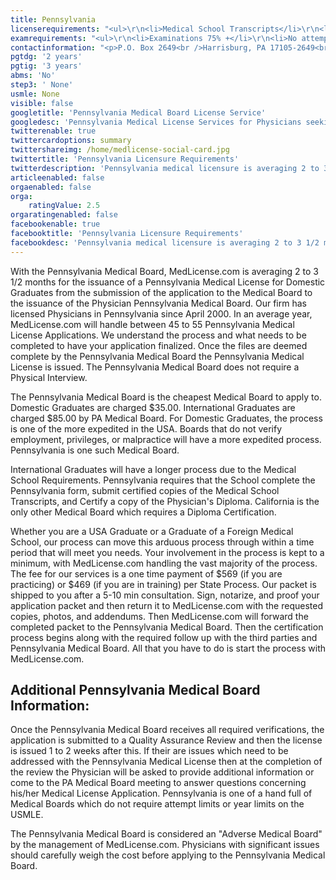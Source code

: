 ```yaml
---
title: Pennsylvania
licenserequirements: "<ul>\r\n<li>Medical School Transcripts</li>\r\n<li>Medical School Form</li>\r\n<li>All State Medical Licenses (past/present)</li>\r\n<li>AMA or AOA Profile</li>\r\n<li>Domestic Grads - PGY 1,2,</li>\r\n<li>International Grads PGY 1,2,3</li>\r\n<li>ECFMG/5th Pathway</li>\r\n<li>NPDB-HIPDB</li>\r\n<li>2 Physician References</li>\r\n<li>State and National Exam Scores</li>\r\n</ul>"
examrequirements: "<ul>\r\n<li>Examinations 75% +</li>\r\n<li>No attempt limit Step 3 of the USMLE</li>\r\n<li>No year limit - USMLE</li>\r\n<li>2 year PGY for USA Grads</li>\r\n<li>3 year PGY for International Grads</li>\r\n<li>No 10 year rule or SPEX</li>\r\n<li>State Exam Accepted if Pre-1975</li>\r\n</ul>"
contactinformation: "<p>P.O. Box 2649<br />Harrisburg, PA 17105-2649<br />Phone: (717) 787-2381<br />Fax: (717) 787-7769</p>\r\n<p><a href=\"http://www.dos.pa.gov/ProfessionalLicensing/BoardsCommissions/Medicine/Pages/default.aspx\">http://www.dos.pa.gov/ProfessionalLicensing/BoardsCommissions/Medicine</a></p>"
pgtdg: '2 years'
pgtig: '3 years'
abms: 'No'
step3: ' None'
usmle: None
visible: false
googletitle: 'Pennsylvania Medical Board License Service'
googledesc: 'Pennsylvania Medical License Services for Physicians seeking to expedite the Board License process who will be applying to the Pennsylvania Medical Board'
twitterenable: true
twittercardoptions: summary
twittershareimg: /home/medlicense-social-card.jpg
twittertitle: 'Pennsylvania Licensure Requirements'
twitterdescription: 'Pennsylvania medical licensure is averaging 2 to 3 1/2 months for Domestic Graduates from the submission of the application to the Medical Board to the issuance of the Physician Pennsylvania Medical Board.'
articleenabled: false
orgaenabled: false
orga:
    ratingValue: 2.5
orgaratingenabled: false
facebookenable: true
facebooktitle: 'Pennsylvania Licensure Requirements'
facebookdesc: 'Pennsylvania medical licensure is averaging 2 to 3 1/2 months for Domestic Graduates from the submission of the application to the Medical Board to the issuance of the Physician Pennsylvania Medical Board.'
---
```


<p>With the Pennsylvania Medical Board, MedLicense.com is averaging 2 to 3 1/2 months for the issuance of a Pennsylvania Medical License for Domestic Graduates from the submission of the application to the Medical Board to the issuance of the Physician Pennsylvania Medical Board. Our firm has licensed Physicians in Pennsylvania since April 2000. In an average year, MedLicense.com will handle between 45 to 55 Pennsylvania Medical License Applications. We understand the process and what needs to be completed to have your application finalized. Once the files are deemed complete by the Pennsylvania Medical Board the Pennsylvania Medical License is issued. The Pennsylvania Medical Board does not require a Physical Interview.</p>
<p>The Pennsylvania Medical Board is the cheapest Medical Board to apply to. Domestic Graduates are charged $35.00. International Graduates are charged $85.00 by PA Medical Board. For Domestic Graduates, the process is one of the more expedited in the USA. Boards that do not verify employment, privileges, or malpractice will have a more expedited process. Pennsylvania is one such Medical Board.</p>
<p>International Graduates will have a longer process due to the Medical School Requirements. Pennsylvania requires that the School complete the Pennsylvania form, submit certified copies of the Medical School Transcripts, and Certify a copy of the Physician's Diploma. California is the only other Medical Board which requires a Diploma Certification.</p>
<p>Whether you are a USA Graduate or a Graduate of a Foreign Medical School, our process can move this arduous process through within a time period that will meet you needs. Your involvement in the process is kept to a minimum, with MedLicense.com handling the vast majority of the process. The fee for our services is a one time payment of $569 (if you are practicing) or $469 (if you are in training) per State Process. Our packet is shipped to you after a 5-10 min consultation. Sign, notarize, and proof your application packet and then return it to MedLicense.com with the requested copies, photos, and addendums. Then MedLicense.com will forward the completed packet to the Pennsylvania Medical Board. Then the certification process begins along with the required follow up with the third parties and Pennsylvania Medical Board. All that you have to do is start the process with MedLicense.com.</p>
<h2 id="mcetoc_1ce9gr9ns0">Additional Pennsylvania Medical Board Information:</h2>
<p>Once the Pennsylvania Medical Board receives all required verifications, the application is submitted to a Quality Assurance Review and then the license is issued 1 to 2 weeks after this. If their are issues which need to be addressed with the Pennsylvania Medical License then at the completion of the review the Physician will be asked to provide additional information or come to the PA Medical Board meeting to answer questions concerning his/her Medical License Application. Pennsylvania is one of a hand full of Medical Boards which do not require attempt limits or year limits on the USMLE.</p>
<p>The Pennsylvania Medical Board is considered an "Adverse Medical Board" by the management of MedLicense.com. Physicians with significant issues should carefully weigh the cost before applying to the Pennsylvania Medical Board.</p>